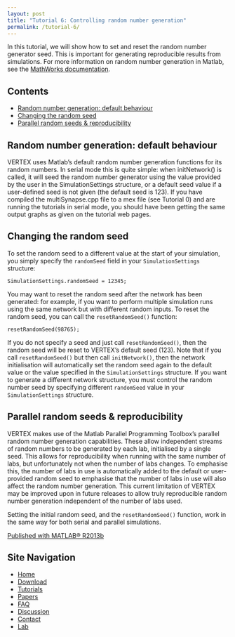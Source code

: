 ```yaml
---
layout: post
title: "Tutorial 6: Controlling random number generation"
permalink: /tutorial-6/
---
```


In this tutorial, we will show how to set and reset the random number generator seed. This is important for generating reproducible results from simulations. For more information on random number generation in Matlab, see the [MathWorks documentation](https://www.mathworks.com/help/matlab/random-number-generation.html).

## Contents

* [Random number generation: default behaviour](#random-number-generation-default-behaviour)
* [Changing the random seed](#changing-the-random-seed)
* [Parallel random seeds & reproducibility](#parallel-random-seeds-reproducibility)

## Random number generation: default behaviour

VERTEX uses Matlab’s default random number generation functions for its random numbers. In serial mode this is quite simple: when initNetwork() is called, it will seed the random number generator using the value provided by the user in the SimulationSettings structure, or a default seed value if a user-defined seed is not given (the default seed is 123). If you have compiled the multiSynapse.cpp file to a mex file (see Tutorial 0) and are running the tutorials in serial mode, you should have been getting the same output graphs as given on the tutorial web pages.

## Changing the random seed

To set the random seed to a different value at the start of your simulation, you simply specify the `randomSeed` field in your `SimulationSettings` structure:

```
SimulationSettings.randomSeed = 12345;
```

You may want to reset the random seed after the network has been generated: for example, if you want to perform multiple simulation runs using the same network but with different random inputs. To reset the random seed, you can call the `resetRandomSeed()` function:

```
resetRandomSeed(98765);
```

If you do not specify a seed and just call `resetRandomSeed()`, then the random seed will be reset to VERTEX’s default seed (123). Note that if you call `resetRandomSeed()` but then call `initNetwork()`, then the network initialisation will automatically set the random seed again to the default value or the value specified in the `SimulationSettings` structure. If you want to generate a different network structure, you must control the random number seed by specifying different `randomSeed` value in your `SimulationSettings` structure.

## Parallel random seeds & reproducibility

VERTEX makes use of the Matlab Parallel Programming Toolbox’s parallel random number generation capabilities. These allow independent streams of random numbers to be generated by each lab, initialised by a single seed. This allows for reproducibility when running with the same number of labs, but unfortunately not when the number of labs changes. To emphasise this, the number of labs in use is automatically added to the default or user-provided random seed to emphasise that the number of labs in use will also affect the random number generation. This current limitation of VERTEX may be improved upon in future releases to allow truly reproducible random number generation independent of the number of labs used.

Setting the initial random seed, and the `resetRandomSeed()` function, work in the same way for both serial and parallel simulations.

[Published with MATLAB® R2013b](https://www.mathworks.com/products/matlab.html)


## Site Navigation
* [Home](https://k-optic.github.io/Vertex_Project/home/)
* [Download](http://vertexsimulator.org/downloads/)
* [Tutorials](https://k-optic.github.io/Vertex_Project/tutorials/)
* [Papers](https://k-optic.github.io/Vertex_Project/papers/)
* [FAQ](https://k-optic.github.io/Vertex_Project/faq/)
* [Discussion](https://groups.google.com/g/vertexsupport)
* [Contact](http://vertexsimulator.org/contact/)
* [Lab](https://www.dynamic-connectome.org/)
